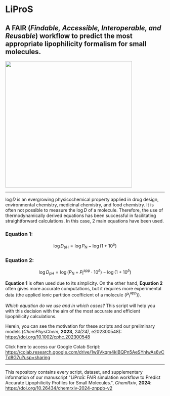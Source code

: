 # **LiProS**
A FAIR (*Findable, Accessible, Interoperable, and Reusable*) workflow to predict the most appropriate lipophilicity formalism for small molecules.
---

<div align="center;">
<img src="https://i.imgur.com/BrGFRlp.png" width="400">
</div>

---

$\log{D}$ is an evergrowing physicochemical property applied in drug design, environmental chemistry, medicinal chemistry, and food chemistry. It is often not possible to measure the $\log{D}$ of a molecule. Therefore, the use of thermodynamically derived equations has been successful in facilitating straightforward calculations. In this case, 2 main equations have been used.

### **Equation 1:**

$$\log{D_{\text{pH}}} = \log{P_{\text{N}}}-\log{\left(1+10^{\delta}\right)}$$

### **Equation 2:**

$$\log{D_{\text{pH}}} = \log{\left(P_{\text{N}}+P_{\text{I}}^{\text{app}}\cdot10^{\delta}\right)}-\log{\left(1+10^{\delta}\right)}$$

**Equation 1** is often used due to its simplicity. On the other hand, **Equation 2** often gives more accurate computations, but it requires more experimental data (the applied ionic partition coefficient of a molecule ($P_{\text{I}}^{\text{app}}$)).


*Which equation do we use and in which cases?* This script will help you with this decision with the aim of the most accurate and efficient lipophilicity calculations.


Herein, you can see the motivation for these scripts and our preliminary models (*ChemPhysChem*, **2023**, *24(24)*, e202300548): https://doi.org/10.1002/cphc.202300548

Click here to access our Google Colab Script: https://colab.research.google.com/drive/1w9Vkqm4kIBQPn5AeSYnIwAs6vCTd8G7u?usp=sharing

---

This repository contains every script, dataset, and supplementary information of our manuscript "LiProS: FAIR simulation workflow to Predict Accurate Lipophilicity Profiles for Small Molecules.", *ChemRxiv*, **2024**: https://doi.org/10.26434/chemrxiv-2024-znppb-v2
